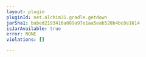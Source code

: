 ```yaml
---
layout: plugin
pluginId: net.alchim31.gradle.getdown
jarSha1: babed2193416a089a97e1aa5eab520b4bc8e1614
isJarAvailable: true
error: NONE
violations: []

---
```

